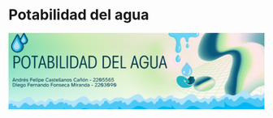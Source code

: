 # Potabilidad del agua
![Image Alt](https://github.com/DieDev3/Proyecto-Final-IA/blob/main/Banner.jpeg?raw=true)
